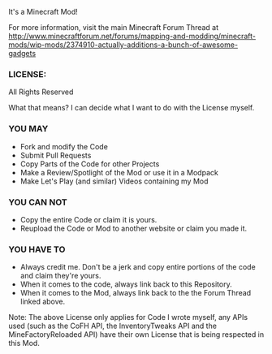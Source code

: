 It's a Minecraft Mod!

For more information, visit the main Minecraft Forum Thread at http://www.minecraftforum.net/forums/mapping-and-modding/minecraft-mods/wip-mods/2374910-actually-additions-a-bunch-of-awesome-gadgets



### LICENSE:
All Rights Reserved

What that means? I can decide what I want to do with the License myself.

### YOU MAY
- Fork and modify the Code
- Submit Pull Requests
- Copy Parts of the Code for other Projects
- Make a Review/Spotlight of the Mod or use it in a Modpack
- Make Let's Play (and similar) Videos containing my Mod


### YOU CAN NOT
- Copy the entire Code or claim it is yours.
- Reupload the Code or Mod to another website or claim you made it.


### YOU HAVE TO
- Always credit me. Don't be a jerk and copy entire portions of the code and claim they're yours.
- When it comes to the code, always link back to this Repository.
- When it comes to the Mod, always link back to the the Forum Thread linked above.

Note: The above License only applies for Code I wrote myself, any APIs used (such as the CoFH API, the InventoryTweaks API and the MineFactoryReloaded API) have their own License that is being respected in this Mod.
